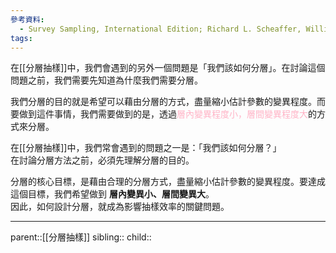 ```yaml
---
參考資料:
  - Survey Sampling, International Edition; Richard L. Scheaffer, William Mendenhall. III
tags:
---
```

在[[分層抽樣]]中，我們會遇到的另外一個問題是「我們該如何分層」。在討論這個問題之前，我們需要先知道為什麼我們需要分層。

我們分層的目的就是希望可以藉由分層的方式，盡量縮小估計參數的變異程度。而要做到這件事情，我們需要做到的是，透過<font color=ffb3c6>層內變異程度小，層間變異程度大</font>的方式來分層。

在[[分層抽樣]]中，我們常會遇到的問題之一是：「我們該如何分層？」  
在討論分層方法之前，必須先理解分層的目的。

分層的核心目標，是藉由合理的分層方式，盡量縮小估計參數的變異程度。要達成這個目標，我們希望做到 **層內變異小、層間變異大**。  
因此，如何設計分層，就成為影響抽樣效率的關鍵問題。
- - -
parent::[[分層抽樣]]
sibling::
child::